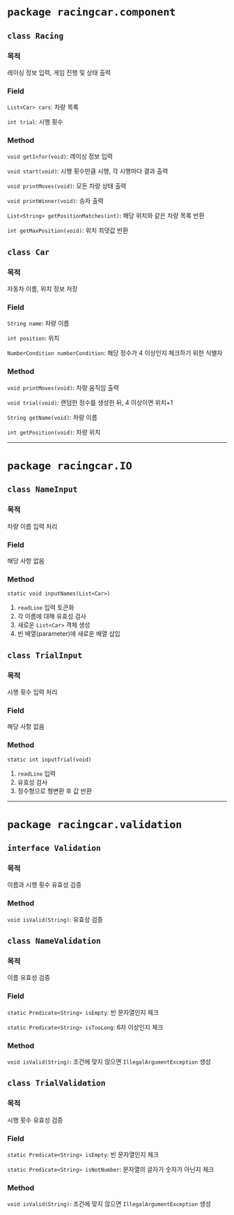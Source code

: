# `package racingcar.component`

## `class Racing`

### 목적

레이싱 정보 입력, 게임 진행 및 상태 출력

### Field

`List<Car> cars`: 차량 목록

`int trial`: 시행 횟수

### Method

`void getInfor(void)`: 레이싱 정보 입력

`void start(void)`: 시행 횟수만큼 시행, 각 시행마다 결과 출력

`void printMoves(void)`: 모든 차량 상태 출력

`void printWinner(void)`: 승자 출력

`List<String> getPositionMatches(int)`: 해당 위치와 같은 차량 목록 반환

`int getMaxPosition(void)`: 위치 최댓값 반환

## `class Car`

### 목적

자동차 이름, 위치 정보 저장

### Field

`String name`: 차량 이름

`int position`: 위치

`NumberCondition numberCondition`: 해당 정수가 4 이상인지 체크하기 위한 식별자

### Method

`void printMoves(void)`: 차량 움직임 출력

`void trial(void)`: 랜덤한 정수를 생성한 뒤, 4 이상이면 위치+1

`String getName(void)`: 차량 이름

`int getPosition(void)`: 차량 위치

---

# `package racingcar.IO`

## `class NameInput`

### 목적

차량 이름 입력 처리

### Field

해당 사항 없음

### Method

`static void inputNames(List<Car>)`

1. `readLine` 입력 토큰화
2. 각 이름에 대해 유효성 검사
3. 새로운 `List<Car>` 객체 생성
4. 빈 배열(parameter)에 새로운 배열 삽입

## `class TrialInput`

### 목적

시행 횟수 입력 처리

### Field

해당 사항 없음

### Method

`static int inputTrial(void)`

1. `readLine` 입력
2. 유효성 검사
3. 정수형으로 형변환 후 값 반환

---

# `package racingcar.validation`

## `interface Validation`

### 목적

이름과 시행 횟수 유효성 검증

### Method

`void isValid(String)`: 유효성 검증

## `class NameValidation`

### 목적

이름 유효성 검증

### Field

`static Predicate<String> isEmpty`: 빈 문자열인지 체크

`static Predicate<String> isTooLong`: 6자 이상인지 체크

### Method

`void isValid(String)`: 조건에 맞지 않으면 `IllegalArgumentException` 생성

## `class TrialValidation`

### 목적

시행 횟수 유효성 검증

### Field

`static Predicate<String> isEmpty`: 빈 문자열인지 체크

`static Predicate<String> isNotNumber`: 문자열의 글자가 숫자가 아닌지 체크

### Method

`void isValid(String)`: 조건에 맞지 않으면 `IllegalArgumentException` 생성